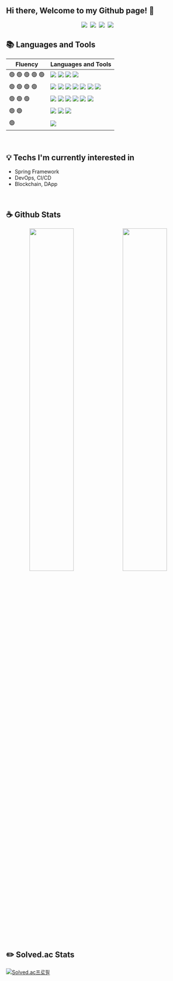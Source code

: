 ## Hi there, Welcome to my Github page! 👋

<p align="center">
  <a href="https://ctwc55.github.io/"><img src="https://img.shields.io/badge/Blog-663399?style=flat&logo=Gatsby&logoColor=white"></a>&nbsp
  <a href="https://www.linkedin.com/in/%EC%8A%B9%EC%97%B4-%EC%86%90-4b3812237/"><img src="https://img.shields.io/badge/LinkedIn-0A66C2?style=flat&logo=LinkedIn&logoColor=white"></a>&nbsp
  <a href="https://www.instagram.com/sy_not_sr/"><img src="https://img.shields.io/badge/Instagram-E4405F?style=flat&logo=Instagram&logoColor=white"></a>&nbsp
  <a href="mailto:ssy990408@gmail.com"><img src="https://img.shields.io/badge/Gmail-EA4335?style=flat&logo=Gmail&logoColor=white"></a>&nbsp
</p>

## 📚 Languages and Tools

|Fluency|Languages and Tools|
|---|---|
|🟢 🟢 🟢 🟢 🟢|<img src="https://img.shields.io/badge/C-A8B9CC?style=flat&logo=C&logoColor=white">&nbsp;<img src="https://img.shields.io/badge/C++-00599C?style=flat&logo=C%2B%2B&logoColor=white">&nbsp;<img src="https://img.shields.io/badge/Python-3776AB?style=flat&logo=Python&logoColor=white">&nbsp;<img src="https://img.shields.io/badge/VS Code-007ACC?style=flat&logo=Visual-Studio-Code&logoColor=white">|
|🟢 🟢 🟢 🟢|<img src="https://img.shields.io/badge/Spring Boot-6DB33F?style=flat&logo=Spring-Boot&logoColor=white">&nbsp;<img src="https://img.shields.io/badge/JavaScript-F7DF1E?style=flat&logo=JavaScript&logoColor=white">&nbsp;<img src="https://img.shields.io/badge/Flask-000000?style=flat&logo=Flask&logoColor=white">&nbsp;<img src="https://img.shields.io/badge/MySQL-4479A1?style=flat&logo=MySQL&logoColor=white">&nbsp;<img src="https://img.shields.io/badge/Intellij IDEA-000000?style=flat&logo=Intellij-IDEA&logoColor=white">&nbsp;<img src="https://img.shields.io/badge/AWS EC2-232F3E?style=flat&logo=Amazon-AWS&logoColor=white">&nbsp;<img src="https://img.shields.io/badge/AWS S3-232F3E?style=flat&logo=Amazon-AWS&logoColor=white">|
|🟢 🟢 🟢|<img src="https://img.shields.io/badge/Node.js-339933?style=flat&logo=Node.js&logoColor=white">&nbsp;<img src="https://img.shields.io/badge/NGINX-009639?style=flat&logo=NGINX&logoColor=white">&nbsp;<img src="https://img.shields.io/badge/React-282C34?style=flat&logo=React&logoColor=61DAFB">&nbsp;<img src="https://img.shields.io/badge/Docker-2496ED?style=flat&logo=Docker&logoColor=white">&nbsp;<img src="https://img.shields.io/badge/AWS Route 53-232F3E?style=flat&logo=Amazon-AWS&logoColor=white">&nbsp;<img src="https://img.shields.io/badge/AWS RDS-232F3E?style=flat&logo=Amazon-AWS&logoColor=white">|
|🟢 🟢|<img src="https://img.shields.io/badge/Spring Security-6DB33F?style=flat&logo=Spring-Security&logoColor=white">&nbsp;<img src="https://img.shields.io/badge/Next.js-000000?style=flat&logo=Next.js&logoColor=white">&nbsp;<img src="https://img.shields.io/badge/Unreal Engine-313131?style=flat&logo=Unreal-Engine&logoColor=white">|
|🟢|<img src="https://img.shields.io/badge/TypeScript-3178C6?style=flat&logo=TypeScript&logoColor=white">|
  
<br>

## 💡 Techs I'm currently interested in

- Spring Framework
- DevOps, CI/CD
- Blockchain, DApp

<br>

## ☕ Github Stats

<p align="center">
  <img src="https://github-readme-stats.vercel.app/api?username=ctwc55&theme=algolia" width="49%">&nbsp
  <img src="https://github-readme-stats.vercel.app/api/top-langs/?username=ctwc55&layout=compact" width="49%">
</p>

<br>

## ✏️ Solved.ac Stats

[![Solved.ac프로필](http://mazassumnida.wtf/api/v2/generate_badge?boj=ctwc55)](https://solved.ac/ctwc55)

<!--
**ctwc55/ctwc55** is a ✨ _special_ ✨ repository because its `README.md` (this file) appears on your GitHub profile.

Here are some ideas to get you started:

- 🔭 I’m currently working on ...
- 🌱 I’m currently learning ...
- 👯 I’m looking to collaborate on ...
- 🤔 I’m looking for help with ...
- 💬 Ask me about ...
- 📫 How to reach me: ...
- 😄 Pronouns: ...
- ⚡ Fun fact: ...
-->
